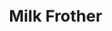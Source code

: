 ---
layout: idea
title: "Milk Frother"
brief: "Our goal was to design a milk frother that combines charm with practicality, ensuring it is easy to use and clean."
solution: "Inspired by the classic charm of milk bottles, this frother is a great addition to any tableware collection. This frother is designed to be easy to use, clean, and refill."
services:
 - "design research"
 - "ideation"
 - "innovation"
 - "user-centered design"
 - "prototyping"
 - "3D CAD modeling"
 - "photorealistic rendering"
main_image: "/assets/images/ideas/milk_frother/h_i_Milk frother.jpg"
images:
 - "/assets/images/ideas/milk_frother/p_i_Milk frother_01.jpg"
 - "/assets/images/ideas/milk_frother/p_i_Milk frother_02.jpg"
permalink: /milk_frother/
---
